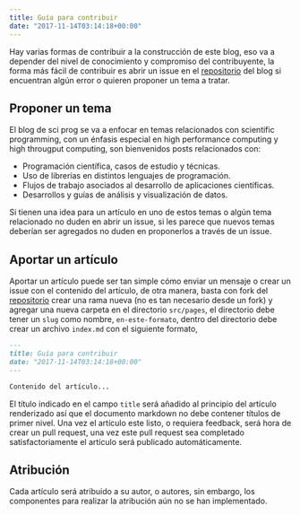 ```yaml
---
title: Guía para contribuir
date: "2017-11-14T03:14:18+00:00"
---
```


Hay varias formas de contribuir a la construcción de este blog, eso va a
depender del nivel de conocimiento y compromiso del contribuyente, la forma
más fácil de contribuir es abrir un issue en el
[repositorio](https://github.com/sci-prog/sci-prog.github.io) del blog si
encuentran algún error o quieren proponer un tema a tratar.

## Proponer un tema

El blog de sci prog se va a enfocar en temas relacionados con scientific
programming, con un énfasis especial en high performance computing y high
througput computing, son bienvenidos posts relacionados con:

* Programación científica, casos de estudio y técnicas.
* Uso de librerías en distintos lenguajes de programación.
* Flujos de trabajo asociados al desarrollo de aplicaciones científicas.
* Desarrollos y guías de análisis y visualización de datos.

Si tienen una idea para un artículo en uno de estos temas o algún tema
relacionado no duden en abrir un issue, si les parece que nuevos temas
deberían ser agregados no duden en proponerlos a través de un issue.

## Aportar un artículo

Aportar un artículo puede ser tan simple cómo enviar un mensaje o crear un
issue con el contenido del artículo, de otra manera, basta con fork del
[repositorio](https://github.com/sci-prog/sci-prog.github.io) crear una rama
nueva (no es tan necesario desde un fork) y agregar una nueva carpeta en el
directorio `src/pages`, el directorio debe tener un `slug` como nombre,
`en-este-formato`, dentro del directorio debe crear un archivo `index.md` con
el siguiente formato,

```markdown
---
title: Guía para contribuir
date: "2017-11-14T03:14:18+00:00"
---

Contenido del artículo...
```

El título indicado en el campo `title` será añadido al principio del artículo
renderizado así que el documento markdown no debe contener títulos de primer
nivel. Una vez el artículo este listo, o requiera feedback, será hora de
crear un pull request, una vez este pull request sea completado
satisfactoriamente el artículo será publicado automáticamente.

## Atribución

Cada artículo será atribuido a su autor, o autores, sin embargo, los
componentes para realizar la atribución aún no se han implementado.
